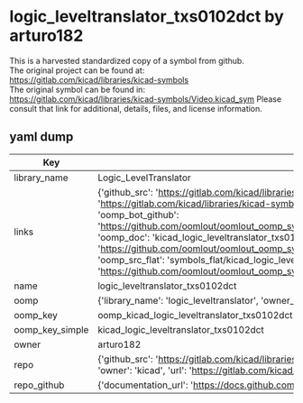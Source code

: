 # logic_leveltranslator_txs0102dct by arturo182  
This is a harvested standardized copy of a symbol from github.  
The original project can be found at:  
https://gitlab.com/kicad/libraries/kicad-symbols  
The original symbol can be found in:
https://gitlab.com/kicad/libraries/kicad-symbols/Video.kicad_sym
Please consult that link for additional, details, files, and license information.  
## yaml dump  
| Key | Value |  
| --- | --- |  
| library_name | Logic_LevelTranslator |  
| links | {'github_src': 'https://gitlab.com/kicad/libraries/kicad-symbols/Video.kicad_sym', 'github_src_repo': 'https://gitlab.com/kicad/libraries/kicad-symbols', 'oomp_bot': 'kicad_logic_leveltranslator_txs0102dct/working', 'oomp_bot_github': 'https://github.com/oomlout/oomlout_oomp_symbol_bot/tree/main/kicad_logic_leveltranslator_txs0102dct/working', 'oomp_doc': 'kicad_logic_leveltranslator_txs0102dct/working', 'oomp_doc_github': 'https://github.com/oomlout/oomlout_oomp_symbol_doc/tree/main/kicad_logic_leveltranslator_txs0102dct/working', 'oomp_src_flat': 'symbols_flat/kicad_logic_leveltranslator_txs0102dct/working', 'oomp_src_flat_github': 'https://github.com/oomlout/oomlout_oomp_symbol_src/tree/main/kicad_logic_leveltranslator_txs0102dct/working'} |  
| name | logic_leveltranslator_txs0102dct |  
| oomp | {'library_name': 'logic_leveltranslator', 'owner_name': 'kicad', 'symbol_name': 'logic_leveltranslator_txs0102dct'} |  
| oomp_key | oomp_kicad_logic_leveltranslator_txs0102dct |  
| oomp_key_simple | kicad_logic_leveltranslator_txs0102dct |  
| owner | arturo182 |  
| repo | {'github_src': 'https://gitlab.com/kicad/libraries/kicad-symbols/Video.kicad_sym', 'name': 'libraries/kicad-symbols', 'owner': 'kicad', 'url': 'https://gitlab.com/kicad/libraries/kicad-symbols'} |  
| repo_github | {'documentation_url': 'https://docs.github.com/rest/repos/repos#get-a-repository', 'message': 'Not Found'} |  

